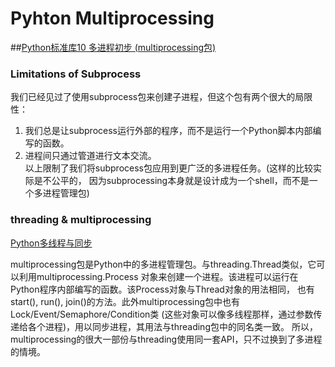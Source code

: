 # Pyhton Multiprocessing

##[Python标准库10 多进程初步 (multiprocessing包)](http://www.cnblogs.com/vamei/archive/2012/10/12/2721484.html)

### Limitations of Subprocess
我们已经见过了使用subprocess包来创建子进程，但这个包有两个很大的局限性：<br>
1) 我们总是让subprocess运行外部的程序，而不是运行一个Python脚本内部编写的函数。<br>
2) 进程间只通过管道进行文本交流。<br>
以上限制了我们将subprocess包应用到更广泛的多进程任务。(这样的比较实际是不公平的，
因为subprocessing本身就是设计成为一个shell，而不是一个多进程管理包)


### threading & multiprocessing

[Python多线程与同步](http://www.cnblogs.com/vamei/archive/2012/10/11/2720042.html)

multiprocessing包是Python中的多进程管理包。与threading.Thread类似，它可以利用multiprocessing.Process
对象来创建一个进程。该进程可以运行在Python程序内部编写的函数。该Process对象与Thread对象的用法相同，
也有start(), run(), join()的方法。此外multiprocessing包中也有Lock/Event/Semaphore/Condition类 
(这些对象可以像多线程那样，通过参数传递给各个进程)，用以同步进程，其用法与threading包中的同名类一致。
所以，multiprocessing的很大一部份与threading使用同一套API，只不过换到了多进程的情境。
